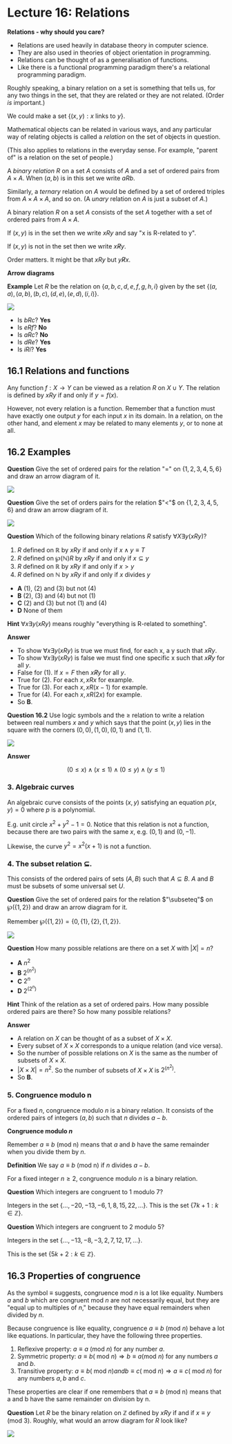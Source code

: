 # Lecture 16: Relations

**Relations - why should you care?**

- Relations are used heavily in database theory in computer science.
- They are also used in theories of object orientation in programming.
- Relations can be thought of as a generalisation of functions.
- Like there is a functional programming paradigm there's a relational
  programming paradigm.

Roughly speaking, a binary relation on a set is something that tells us, for
any two things in the set, that they are related or they are not related. (Order
_is_ important.)

We could make a set $\{(x,y): x \text{ links to } y \}$.

Mathematical objects can be related in various ways, and any particular way of
relating objects is called a _relation_ on the set of objects in question.

(This also applies to relations in the everyday sense. For example, "parent of"
is a relation on the set of people.)

A _binary relation_ $R$ on a set $A$ consists of $A$ and a set of ordered pairs
from $A \times A$. When $(a,b)$ is in this set we write $aRb$.

Similarly, a _ternary_ relation on $A$ would be defined by a set of ordered
triples from $A \times A \times A$, and so on. (A _unary_ relation on $A$ is
just a subset of $A$.)

A binary relation $R$ on a set $A$ consists of the set $A$ together with a set
of ordered pairs from $A \times A$.

If $(x,y)$ is in the set then we write $xRy$ and say "x is R-related to y".

If $(x,y)$ is not in the set then we write $x \not R y$.

Order matters. It might be that $xRy$ but $y \not R x$.

**Arrow diagrams**

**Example** Let $R$ be the relation on $\{a,b,c,d,e,f,g,h,i\}$ given by the set
$\{(a,a),(a,b),(b,c),(d,e),(e,d),(i,i)\}$.

![](images/L16-P9.png)

- Is $bRc$? **Yes**
- Is $eRf$? **No**
- Is $aRc$? **No**
- Is $dRe$? **Yes**
- Is $iRi$? **Yes**

## 16.1 Relations and functions

Any function $f: X \rightarrow Y$ can be viewed as a relation $R$ on $X \cup
Y$. The relation is defined by $xRy$ if and only if $y=f(x)$.

However, not every relation is a function. Remember that a function must have
exactly one output $y$ for each input $x$ in its domain. In a relation, on the
other hand, and element $x$ may be related to many elements $y$, or to none at
all.

## 16.2 Examples

**Question** Give the set of ordered pairs for the relation "=" on
$\{1,2,3,4,5,6\}$ and draw an arrow diagram of it.

![](images/L16-P12.png)

**Question** Give the set of orders pairs for the relation $"<"$ on
$\{1,2,3,4,5,6\}$ and draw an arrow diagram of it.

![](images/L16-P14.png)

**Question** Which of the following binary relations $R$ satisfy $\forall X
\exists y (xRy)$?

1. $R$ defined on $\mathbb{R}$ by $xRy$ if and only if $x \land y \equiv T$
2. $R$ defined on $\wp(\mathbb{N})R$ by $xRy$ if and only if $x \subseteq y$
3. $R$ defined on $\mathbb{R}$ by $xRy$ if and only if $x > y$
4. $R$ defined on $\mathbb{N}$ by $xRy$ if and only if $x$ divides $y$

- **A** (1), (2) and (3) but not (4)
- **B** (2), (3) and (4) but not (1)
- **C** (2) and (3) but not (1) and (4)
- **D** None of them

**Hint** $\forall x \exists y(xRy)$ means roughly "everything is R-related to
something".

**Answer**

- To show $\forall x \exists y(xRy)$ is true we must find, for each x, a y such
  that $xRy$.
- To show $\forall x \exists y(xRy)$ is false we must find one specific x such
  that $x \not R y$ for all $y$.
- False for (1). If $x=F$ then $x \not R y$ for all $y$.
- True for (2). For each $x, xRx$ for example.
- True for (3). For each $x, xR(x-1)$ for example.
- True for (4). For each $x, xR(2x)$ for example.
- So **B**.

**Question 16.2** Use logic symbols and the $\geq$ relation to write a relation
between real numbers $x$ and $y$ which says that the point $(x,y)$ lies in the
square with the corners $(0,0), (1,0), (0,1)$ and $(1, 1)$.

![](images/L16-P17.png)

**Answer**

$$(0 \leq x) \land (x \leq 1) \land (0 \leq y) \land (y \leq 1)$$

### 3. Algebraic curves

An algebraic curve consists of the points $(x,y)$ satisfying an equation $p(x,y)
= 0$ where $p$ is a polynomial.

E.g. unit circle $x^2 + y^2 - 1 = 0$. Notice that this relation is not a
function, because there are two pairs with the same $x$, e.g. $(0,1)$ and
$(0,-1)$.

Likewise, the curve $y^2 = x^2(x+1)$ is not a function.

### 4. The subset relation $\subseteq$.

This consists of the ordered pairs of sets $(A,B)$ such that $A \subseteq B$.
$A$ and $B$ must be subsets of some universal set $U$.

**Question** Give the set of ordered pairs for the relation $"\subseteq"$ on
$\wp(\{1,2\})$ and draw an arrow diagram for it.

Remember $\wp(\{1,2\}) = \{0, \{1\}, \{2\}, \{1,2\}\}$.

![](images/L16-P20.png)

**Question** How many possible relations are there on a set $X$ with $|X| = n$?

- **A** $n^2$
- **B** $2^{(n^2)}$
- **C** $2^n$
- **D** $2^{(2^n)}$

**Hint** Think of the relation as a set of ordered pairs. How many possible
ordered pairs are there? So how many possible relations?

**Answer**

- A relation on $X$ can be thought of as a subset of $X \times X$.
- Every subset of $X \times X$ corresponds to a unique relation (and vice
  versa).
- So the number of possible relations on $X$ is the same as the number of
  subsets of $X \times X$.
- $|X \times X| = n^2$. So the number of subsets of $X \times X$ is $2^{(n^2)}$.
- So **B**.

### 5. Congruence modulo n

For a fixed $n$, congruence modulo $n$ is a binary relation. It consists of the
ordered pairs of integers $(a,b)$ such that $n$ divides $a-b$.

**Congruence modulo _n_**

Remember $a \equiv b$ (mod n) means that _a_ and _b_ have the same remainder
when you divide them by _n_.

**Definition** We say $a \equiv b$ (mod n) if _n_ divides $a-b$.

For a fixed integer $n \geq 2$, congruence modulo _n_ is a binary relation.

**Question** Which integers are congruent to 1 modulo 7?

Integers in the set $\{\dots, -20, -13, -6, 1, 8, 15, 22, \dots \}$. This is
the set $\{7k + 1: k \in \mathbb{Z}\}$.

**Question** Which integers are congruent to 2 modulo 5?

Integers in the set $\{\dots, -13, -8, -3, 2, 7, 12, 17, \dots \}$.

This is the set $\{5k+2: k \in \mathbb{Z} \}$.

## 16.3 Properties of congruence

As the symbol $\equiv$ suggests, congruence mod $n$ is a lot like equality.
Numbers $a$ and $b$ which are congruent mod $n$ are not necessarily equal, but
they are "equal up to multiples of $n$," because they have equal remainders when
divided by $n$.

Because congruence is like equality, congruence $a \equiv b$ (mod _n_) behave a
lot like equations. In particular, they have the following three properties.

1. Reflexive property: $a \equiv a$ (mod $n$) for any number $a$.
2. Symmetric property: $a \equiv b ( \text{ mod } n) \Rightarrow b \equiv a (
   \text{mod } n)$ for any numbers _a_ and _b_.
3. Transitive property: $a \equiv b ( \text{ mod } n) and b \equiv c ( \text{
   mod } n) \Rightarrow a \equiv c ( \text{ mod } n)$ for any numbers $a,b$ and
   $c$.

These properties are clear if one remembers that $a \equiv b$ (mod n) means that
a and b have the same remainder on division by n.

**Question** Let _R_ be the binary relation on $\mathbb{Z}$ defined by $xRy$ if
and if $x \equiv y$ (mod 3). Roughly, what would an arrow diagram for _R_ look
like?

![](images/L16-P27.png)
